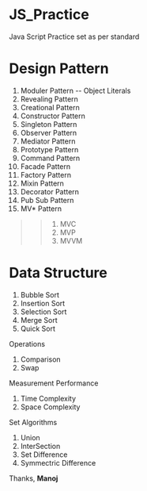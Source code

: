 # JS_Practice
Java Script Practice set as per standard

# Design Pattern
1. Moduler Pattern -- Object Literals
2. Revealing Pattern
3. Creational Pattern
4. Constructor Pattern
5. Singleton Pattern
6. Observer Pattern
7. Mediator Pattern
8. Prototype Pattern
9. Command Pattern
10. Facade Pattern 
11. Factory Pattern
12. Mixin Pattern
13. Decorator Pattern
14. Pub Sub Pattern
15. MV* Pattern
>>1. MVC
>>2. MVP
>>3. MVVM

# Data Structure
1. Bubble Sort
2. Insertion Sort
3. Selection Sort
4. Merge Sort
5. Quick Sort

Operations
1. Comparison
2. Swap 

Measurement Performance
1. Time Complexity
2. Space Complexity

Set Algorithms
1. Union
2. InterSection
3. Set Difference
4. Symmectric Difference




Thanks, 
<b>Manoj</b>

